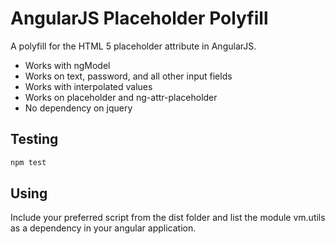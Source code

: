 # AngularJS Placeholder Polyfill

A polyfill for the HTML 5 placeholder attribute in AngularJS.


* Works with ngModel
* Works on text, password, and all other input fields
* Works with interpolated values 
* Works on placeholder and ng-attr-placeholder
* No dependency on jquery

## Testing
```BASH
npm test
```

## Using
Include your preferred script from the dist folder and list the module vm.utils as a dependency in your angular application.
